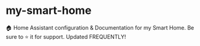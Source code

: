 # my-smart-home
🏠 Home Assistant configuration &amp; Documentation for my Smart Home. Be sure to ⭐ it for support. Updated FREQUENTLY!
